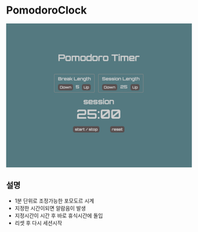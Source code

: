 # PomodoroClock

<p align="center">
  <img src="./pic/pomodoroClock.png" style="width: 800px;" />
</p>

## 설명

- 1분 단위로 조정가능한 포모도르 시계
- 지정한 시간이되면 알람음이 발생
- 지정시간이 시간 후 바로 휴식시간에 돌입
- 리셋 후 다시 세션시작
